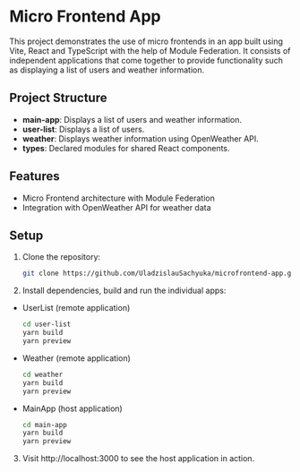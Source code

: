 # Micro Frontend App
This project demonstrates the use of micro frontends in an app built using Vite, React and TypeScript with the help of Module Federation. It consists of independent applications that come together to provide functionality such as displaying a list of users and weather information.

## Project Structure

- **main-app**: Displays a list of users and weather information.
- **user-list**: Displays a list of users.
- **weather**: Displays weather information using OpenWeather API.
- **types**: Declared modules for shared React components.

## Features

- Micro Frontend architecture with Module Federation
- Integration with OpenWeather API for weather data

## Setup

1. Clone the repository:

   ```bash
   git clone https://github.com/UladzislauSachyuka/microfrontend-app.git
   ```

2. Install dependencies, build and run the individual apps:
  - UserList (remote application)
     ```bash
     cd user-list
     yarn build
     yarn preview
     ```
  - Weather (remote application)
    ```bash
    cd weather
    yarn build
    yarn preview
    ```
  - MainApp (host application)
    ```bash
    cd main-app
    yarn build
    yarn preview
    ```
  
3. Visit http://localhost:3000 to see the host application in action.
